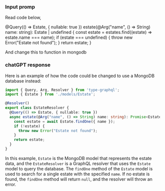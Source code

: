 ### Input promp
Read code below,

  @Query(() => Estate, { nullable: true })
  estate(@Arg("name", () => String) name: string): Estate | undefined {
    const estate = estates.find((estate) => estate.name === name);
    if (estate === undefined) {
      throw new Error("Estate not found");
    }
    return estate;
  }

And change this to function in mongodb

### chatGPT response

Here is an example of how the code could be changed to use a MongoDB database instead:

```ts
import { Query, Arg, Resolver } from 'type-graphql';
import { Estate } from './models/Estate';

@Resolver()
export class EstateResolver {
  @Query(() => Estate, { nullable: true })
  async estate(@Arg("name", () => String) name: string): Promise<Estate | undefined> {
    const estate = await Estate.findOne({ name });
    if (!estate) {
      throw new Error("Estate not found");
    }
    return estate;
  }
}
```

In this example, `Estate` is the MongoDB model that represents the estate data, and the `EstateResolver` is a GraphQL resolver that uses the `Estate` model to query the database. The `findOne` method of the `Estate` model is used to search for a single estate with the specified `name`. If no estate is found, the `findOne` method will return `null`, and the resolver will throw an error.